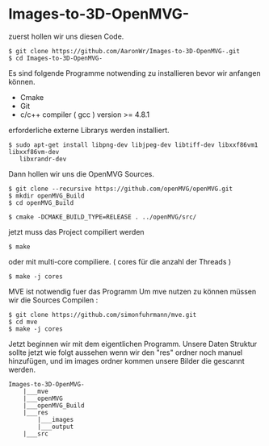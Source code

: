 # Images-to-3D-OpenMVG-

zuerst hollen wir uns diesen Code.

	$ git clone https://github.com/AaronWr/Images-to-3D-OpenMVG-.git
	$ cd Images-to-3D-OpenMVG-

Es sind folgende Programme notwending zu installieren bevor wir anfangen können.

 - Cmake
 - Git
 - c/c++ compiler ( gcc )   version >= 4.8.1


erforderliche externe Librarys werden installiert.

	$ sudo apt-get install libpng-dev libjpeg-dev libtiff-dev libxxf86vm1 libxxf86vm-dev 
	   libxrandr-dev


Dann hollen wir uns die OpenMVG Sources.

	$ git clone --recursive https://github.com/openMVG/openMVG.git
	$ mkdir openMVG_Build
	$ cd openMVG_Build

	$ cmake -DCMAKE_BUILD_TYPE=RELEASE . ../openMVG/src/


jetzt muss das Project compiliert werden

	$ make

oder mit multi-core compiliere. ( cores für die anzahl der Threads )

	$ make -j cores

MVE ist notwendig fuer das Programm
Um mve nutzen zu können müssen wir die Sources Compilen : 

	$ git clone https://github.com/simonfuhrmann/mve.git
	$ cd mve
	$ make -j cores


Jetzt beginnen wir mit dem eigentlichen Programm. Unsere Daten Struktur sollte jetzt wie folgt aussehen wenn wir den "res" ordner noch manuel hinzufügen, und im images ordner kommen unsere Bilder die gescannt werden.

	Images-to-3D-OpenMVG-
		|___mve
		|___openMVG
		|___openMVG_Build
		|___res
			|___images
			|___output
		|___src
